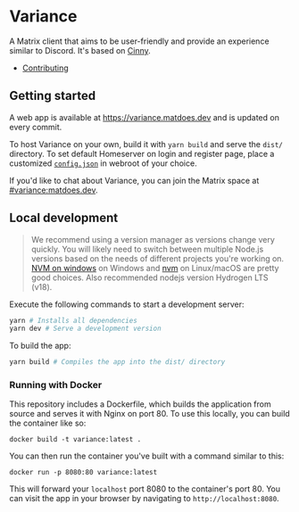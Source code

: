 # Variance

A Matrix client that aims to be user-friendly and provide an experience similar to Discord. It's based on [Cinny](https://github.com/cinnyapp/cinny).
- [Contributing](./CONTRIBUTING.md)

## Getting started
A web app is available at https://variance.matdoes.dev and is updated on every commit.

To host Variance on your own, build it with `yarn build` and serve the `dist/` directory. To set default Homeserver on login and register page, place a customized [`config.json`](config.json) in webroot of your choice.

If you'd like to chat about Variance, you can join the Matrix space at [#variance:matdoes.dev](https://matrix.to/#/#variance:matdoes.dev).

## Local development
> We recommend using a version manager as versions change very quickly. You will likely need to switch
> between multiple Node.js versions based on the needs of different projects you're working on.
> [NVM on windows](https://github.com/coreybutler/nvm-windows#installation--upgrades) on Windows
> and [nvm](https://github.com/nvm-sh/nvm) on Linux/macOS are pretty good choices. Also recommended
> nodejs version Hydrogen LTS (v18).

Execute the following commands to start a development server:
```sh
yarn # Installs all dependencies
yarn dev # Serve a development version
```

To build the app:
```sh
yarn build # Compiles the app into the dist/ directory
```

### Running with Docker
This repository includes a Dockerfile, which builds the application from source and serves it with Nginx on port 80. To
use this locally, you can build the container like so:
```
docker build -t variance:latest .
```

You can then run the container you've built with a command similar to this:
```
docker run -p 8080:80 variance:latest
```

This will forward your `localhost` port 8080 to the container's port 80. You can visit the app in your browser by navigating to `http://localhost:8080`.

